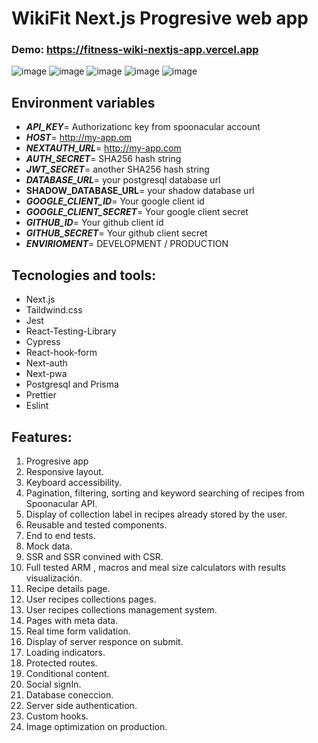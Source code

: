 # WikiFit Next.js Progresive web app

### Demo: https://fitness-wiki-nextjs-app.vercel.app

![image](https://drive.google.com/uc?export=view&id=1UqbxM00Pm-pUiSE6McABqf7mxd3d8sV4)
![image](https://drive.google.com/uc?export=view&id=1IDIYQV-juU67ZGneZ0xjdHVM3mXFYKF5)
![image](https://drive.google.com/uc?export=view&id=1cf5IjSBzulycDOsX14uLLrjhgheKnvqB)
![image](https://drive.google.com/uc?export=view&id=1fYjsATfQmjGpIZ7DqCVOF9VF94mh2IqT)
![image](https://drive.google.com/uc?export=view&id=1ob4ILLYSGk5TpKKib8CbLCxGg0mUZEYT)



## Environment variables

>

- **_API_KEY_**= Authorizationc key from spoonacular account
- **_HOST_**= http://my-app.om
- **_NEXTAUTH_URL_**= http://my-app.com
- **_AUTH_SECRET_**= SHA256 hash string
- **_JWT_SECRET_**= another SHA256 hash string
- **_DATABASE_URL_**= your postgresql database url
- **SHADOW_DATABASE_URL**= your shadow database url
- **_GOOGLE_CLIENT_ID_**= Your google client id
- **_GOOGLE_CLIENT_SECRET_**= Your google client secret
- **_GITHUB_ID_**= Your github client id
- **_GITHUB_SECRET_**= Your github client secret
- **_ENVIRIOMENT_**= DEVELOPMENT / PRODUCTION
  >

## Tecnologies and tools:

- Next.js
- Taildwind.css
- Jest
- React-Testing-Library
- Cypress
- React-hook-form
- Next-auth
- Next-pwa
- Postgresql and Prisma
- Prettier
- Eslint

## Features:

1. Progresive app
1. Responsive layout.
1. Keyboard accessibility.
1. Pagination, filtering, sorting and keyword searching of recipes from Spoonacular API.
1. Display of collection label in recipes already stored by the user.
1. Reusable and tested components.
1. End to end tests.
1. Mock data.
1. SSR and SSR convined with CSR.
1. Full tested ARM , macros and meal size calculators with results visualización.
1. Recipe details page.
1. User recipes collections pages.
1. User recipes collections management system.
1. Pages with meta data.
1. Real time form validation.
1. Display of server responce on submit.
1. Loading indicators.
1. Protected routes.
1. Conditional content.
1. Social signIn.
1. Database coneccion.
1. Server side authentication.
1. Custom hooks.
1. Image optimization on production.
